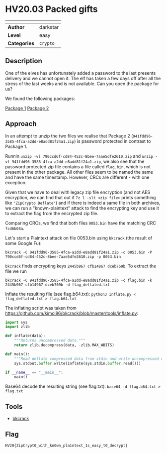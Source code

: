 # HV20.03 Packed gifts

| <!-- --> | <!-- --> |
| --- | --- |
| **Author**     | darkstar |
| **Level**      | easy |
| **Categories** | `crypto` |

## Description
One of the elves has unfortunately added a password to the last presents delivery and we cannot open it. The elf has taken a few days off after all the stress of the last weeks and is not available. Can you open the package for us?

We found the following packages:

[Package 1](./790ccd6f-cd84-452c-8bee-7aae5dfe2610.zip)
[Package 2](./941fdd96-3585-4fca-a2dd-e8add81f24a1.zip)

## Approach

In an attempt to unzip the two files we realise that Package 2 (`941fdd96-3585-4fca-a2dd-e8add81f24a1.zip`) is password protected in contrast to Package 1.

Runnin `unzip -vl 790ccd6f-cd84-452c-8bee-7aae5dfe2610.zip` and `unzip -vl 941fdd96-3585-4fca-a2dd-e8add81f24a1.zip`, we also see that the password protected zip file contains a file called `flag.bin`, which is not present in the other package. All other files seem to be named the same and have the same timestamp. However, CRCs are different - with one exception.

Given that we have to deal with legacy zip file encryption (and not AES encryption, we can find that out if `7z l -slt <zip file>` prints something like `"ZipCrypto Deflate"`) and if there is indeed a same file in both archives, we can run a "known-plaintext" attack to find the encrypting key and use it to extract the flag from the encrypted zip file.

Comparing CRCs, we find that both files `0053.bin` have the matching CRC `fcd6b08a`.

Let's start a Plaintext attack on file 0053.bin using `bkcrack` (the result of some Google Fu): 
```
bkcrack -C 941fdd96-3585-4fca-a2dd-e8add81f24a1.zip -c 0053.bin -P 790ccd6f-cd84-452c-8bee-7aae5dfe2610.zip -p 0053.bin
```

`bkcrack` finds encrypting keys `2445b967 cfb14967 dceb769b`. To extract the file we run 
```
bkcrack -C 941fdd96-3585-4fca-a2dd-e8add81f24a1.zip -c flag.bin -k 2445b967 cfb14967 dceb769b -d flag_deflated.txt
```
Inflate the resulting file (see flag.b64.txt): `python3 inflate.py < flag_deflated.txt > flag.b64.txt`

The inflating script was taken from https://github.com/kimci86/bkcrack/blob/master/tools/inflate.py:
```python
import sys
import zlib

def inflate(data):
    """Returns uncompressed data."""
    return zlib.decompress(data, -zlib.MAX_WBITS)

def main():
    """Read deflate compressed data from stdin and write uncompressed data to stdout."""
    sys.stdout.buffer.write(inflate(sys.stdin.buffer.read()))

if __name__ == "__main__":
    main()
```

Base64 decode the resulting string (see flag.txt): `base64 -d flag.b64.txt > flag.txt`

## Tools
- [bkcrack](https://github.com/kimci86/bkcrack)


## Flag
`HV20{ZipCrypt0_w1th_kn0wn_pla1ntext_1s_easy_t0_decrypt}`
